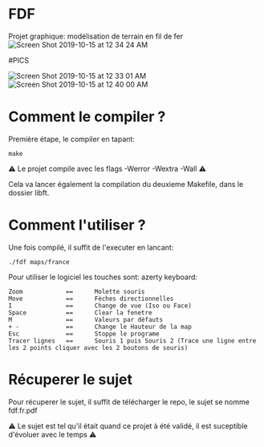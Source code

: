 # FDF
Projet graphique: modélisation de terrain en fil de fer
![Screen Shot 2019-10-15 at 12 34 24 AM](https://user-images.githubusercontent.com/44972661/66787435-00823c00-eee4-11e9-8f04-07be8cc89f93.png)

#PICS


![Screen Shot 2019-10-15 at 12 33 01 AM](https://user-images.githubusercontent.com/44972661/66787440-02e49600-eee4-11e9-9740-519304183d71.png)
![Screen Shot 2019-10-15 at 12 40 00 AM](https://user-images.githubusercontent.com/44972661/66787539-61aa0f80-eee4-11e9-8542-dfee77eb2e04.png)

# Comment le compiler ?

Première étape, le compiler en tapant:
```
make
```

⚠️ Le projet compile avec les flags -Werror -Wextra -Wall ⚠️

Cela va lancer également la compilation du deuxieme Makefile, dans le dossier libft.

# Comment l'utiliser ?

Une fois compilé, il suffit de l'executer en lancant:
```
./fdf maps/france
```
Pour utiliser le logiciel les touches sont:
azerty keyboard:
```
Zoom           	==      Molette souris
Move           	==      Fèches directionnelles
I              	==      Change de vue (Iso ou Face)
Space          	==      Clear la fenetre
M              	==      Valeurs par défauts
+ -            	==      Change le Hauteur de la map
Esc            	==      Stoppe le programe
Tracer lignes 	==      Souris 1 puis Souris 2 (Trace une ligne entre les 2 points cliquer avec les 2 boutons de souris)
```

# Récuperer le sujet

Pour récuperer le sujet, il suffit de télécharger le repo, le sujet se nomme fdf.fr.pdf

⚠️ Le sujet est tel qu'il était quand ce projet à été validé, il est suceptible d'évoluer avec le temps ⚠️
